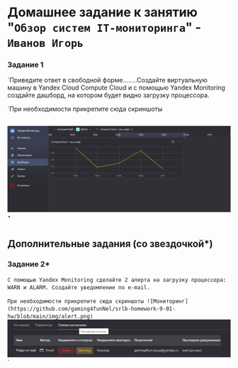 # Домашнее задание к занятию "`Обзор систем IT-мониторинга`" - `Иванов Игорь`


### Задание 1

`Приведите ответ в свободной форме........Создайте виртуальную машину в Yandex Cloud Compute Cloud и с помощью Yandex Monitoring создайте дашборд, на котором будет видно загрузку процессора.

`При необходимости прикрепитe сюда скриншоты

![Мониторинг](https://github.com/gaming4funNel/srlb-homework-9-01-hw/blob/main/img/cpu_usage.png)`
---

## Дополнительные задания (со звездочкой*)

### Задание 2*

`С помощью Yandex Monitoring сделайте 2 алерта на загрузку процессора: WARN и ALARM. Создайте уведомление по e-mail.`

`При необходимости прикрепитe сюда скриншоты
![Мониторинг](https://github.com/gaming4funNel/srlb-homework-9-01-hw/blob/main/img/alert.png)`
![Мониторинг](https://github.com/gaming4funNel/srlb-homework-9-01-hw/blob/main/img/alert2.png)`
